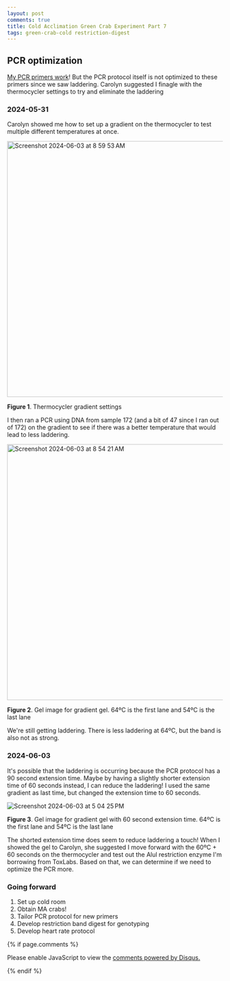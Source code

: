 ```yaml
---
layout: post
comments: true
title: Cold Acclimation Green Crab Experiment Part 7
tags: green-crab-cold restriction-digest
---
```


## PCR optimization

[My PCR primers work](https://yaaminiv.github.io/Green-Crab-Experiment-2024-Part4/)! But the PCR protocol itself is not optimized to these primers since we saw laddering. Carolyn suggested I finagle with the thermocycler settings to try and eliminate the laddering

### 2024-05-31

Carolyn showed me how to set up a gradient on the thermocycler to test multiple different temperatures at once.

<img width="596" alt="Screenshot 2024-06-03 at 8 59 53 AM" src="https://github.com/yaaminiv/yaaminiv.github.io/assets/22335838/e9f85798-e68b-4409-9038-82677591906d">

**Figure 1**. Thermocycler gradient settings

I then ran a PCR using DNA from sample 172 (and a bit of 47 since I ran out of 172) on the gradient to see if there was a better temperature that would lead to less laddering.

<img width="596" alt="Screenshot 2024-06-03 at 8 54 21 AM" src="https://github.com/yaaminiv/yaaminiv.github.io/assets/22335838/f610e9e1-3e75-4159-a691-7d9789e65c42">

**Figure 2**. Gel image for gradient gel. 64ºC is the first lane and 54ºC is the last lane

We're still getting laddering. There is less laddering at 64ºC, but the band is also not as strong.

### 2024-06-03

It's possible that the laddering is occurring because the PCR protocol has a 90 second extension time. Maybe by having a slightly shorter extension time of 60 seconds instead, I can reduce the laddering! I used the same gradient as last time, but changed the extension time to 60 seconds.

![Screenshot 2024-06-03 at 5 04 25 PM](https://github.com/yaaminiv/yaaminiv.github.io/assets/22335838/e41066b0-2ea3-40ba-92a9-e1c583af698c)

**Figure 3**. Gel image for gradient gel with 60 second extension time. 64ºC is the first lane and 54ºC is the last lane

The shorted extension time does seem to reduce laddering a touch! When I showed the gel to Carolyn, she suggested I move forward with the 60ºC + 60 seconds on the thermocycler and test out the Alul restriction enzyme I'm borrowing from ToxLabs. Based on that, we can determine if we need to optimize the PCR more.

### Going forward

1. Set up cold room
3. Obtain MA crabs!
2. Tailor PCR protocol for new primers
3. Develop restriction band digest for genotyping
4. Develop heart rate protocol

{% if page.comments %}

<div id="disqus_thread"></div>
<script>

/**
*  RECOMMENDED CONFIGURATION VARIABLES: EDIT AND UNCOMMENT THE SECTION BELOW TO INSERT DYNAMIC VALUES FROM YOUR PLATFORM OR CMS.
*  LEARN WHY DEFINING THESE VARIABLES IS IMPORTANT: https://disqus.com/admin/universalcode/#configuration-variables*/
/*
var disqus_config = function () {
this.page.url = PAGE_URL;  // Replace PAGE_URL with your page's canonical URL variable
this.page.identifier = PAGE_IDENTIFIER; // Replace PAGE_IDENTIFIER with your page's unique identifier variable
};
*/
(function() { // DON'T EDIT BELOW THIS LINE
var d = document, s = d.createElement('script');
s.src = 'https://the-responsible-grad-student.disqus.com/embed.js';
s.setAttribute('data-timestamp', +new Date());
(d.head || d.body).appendChild(s);
})();
</script>
<noscript>Please enable JavaScript to view the <a href="https://disqus.com/?ref_noscript">comments powered by Disqus.</a></noscript>

{% endif %}

<script id="dsq-count-scr" src="//the-responsible-grad-student.disqus.com/count.js" async></script>
